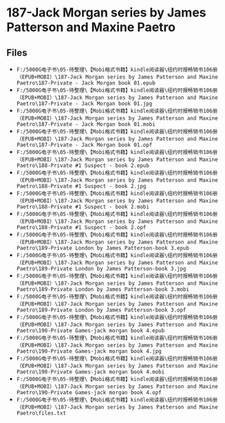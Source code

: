 # 187-Jack Morgan series by James Patterson and Maxine Paetro

## Files

- `F:/5000G电子书\05-待整理\【Mobi格式书籍】kindle阅读器\纽约时报畅销书106册（EPUB+MOBI）\187-Jack Morgan series by James Patterson and Maxine Paetro\187-Private - Jack Morgan book 01.epub`
- `F:/5000G电子书\05-待整理\【Mobi格式书籍】kindle阅读器\纽约时报畅销书106册（EPUB+MOBI）\187-Jack Morgan series by James Patterson and Maxine Paetro\187-Private - Jack Morgan book 01.jpg`
- `F:/5000G电子书\05-待整理\【Mobi格式书籍】kindle阅读器\纽约时报畅销书106册（EPUB+MOBI）\187-Jack Morgan series by James Patterson and Maxine Paetro\187-Private - Jack Morgan book 01.mobi`
- `F:/5000G电子书\05-待整理\【Mobi格式书籍】kindle阅读器\纽约时报畅销书106册（EPUB+MOBI）\187-Jack Morgan series by James Patterson and Maxine Paetro\187-Private - Jack Morgan book 01.opf`
- `F:/5000G电子书\05-待整理\【Mobi格式书籍】kindle阅读器\纽约时报畅销书106册（EPUB+MOBI）\187-Jack Morgan series by James Patterson and Maxine Paetro\188-Private #1 Suspect - book 2.epub`
- `F:/5000G电子书\05-待整理\【Mobi格式书籍】kindle阅读器\纽约时报畅销书106册（EPUB+MOBI）\187-Jack Morgan series by James Patterson and Maxine Paetro\188-Private #1 Suspect - book 2.jpg`
- `F:/5000G电子书\05-待整理\【Mobi格式书籍】kindle阅读器\纽约时报畅销书106册（EPUB+MOBI）\187-Jack Morgan series by James Patterson and Maxine Paetro\188-Private #1 Suspect - book 2.mobi`
- `F:/5000G电子书\05-待整理\【Mobi格式书籍】kindle阅读器\纽约时报畅销书106册（EPUB+MOBI）\187-Jack Morgan series by James Patterson and Maxine Paetro\188-Private #1 Suspect - book 2.opf`
- `F:/5000G电子书\05-待整理\【Mobi格式书籍】kindle阅读器\纽约时报畅销书106册（EPUB+MOBI）\187-Jack Morgan series by James Patterson and Maxine Paetro\189-Private London by James Patterson-book 3.epub`
- `F:/5000G电子书\05-待整理\【Mobi格式书籍】kindle阅读器\纽约时报畅销书106册（EPUB+MOBI）\187-Jack Morgan series by James Patterson and Maxine Paetro\189-Private London by James Patterson-book 3.jpg`
- `F:/5000G电子书\05-待整理\【Mobi格式书籍】kindle阅读器\纽约时报畅销书106册（EPUB+MOBI）\187-Jack Morgan series by James Patterson and Maxine Paetro\189-Private London by James Patterson-book 3.mobi`
- `F:/5000G电子书\05-待整理\【Mobi格式书籍】kindle阅读器\纽约时报畅销书106册（EPUB+MOBI）\187-Jack Morgan series by James Patterson and Maxine Paetro\189-Private London by James Patterson-book 3.opf`
- `F:/5000G电子书\05-待整理\【Mobi格式书籍】kindle阅读器\纽约时报畅销书106册（EPUB+MOBI）\187-Jack Morgan series by James Patterson and Maxine Paetro\190-Private Games-jack morgan book 4.epub`
- `F:/5000G电子书\05-待整理\【Mobi格式书籍】kindle阅读器\纽约时报畅销书106册（EPUB+MOBI）\187-Jack Morgan series by James Patterson and Maxine Paetro\190-Private Games-jack morgan book 4.jpg`
- `F:/5000G电子书\05-待整理\【Mobi格式书籍】kindle阅读器\纽约时报畅销书106册（EPUB+MOBI）\187-Jack Morgan series by James Patterson and Maxine Paetro\190-Private Games-jack morgan book 4.mobi`
- `F:/5000G电子书\05-待整理\【Mobi格式书籍】kindle阅读器\纽约时报畅销书106册（EPUB+MOBI）\187-Jack Morgan series by James Patterson and Maxine Paetro\190-Private Games-jack morgan book 4.opf`
- `F:/5000G电子书\05-待整理\【Mobi格式书籍】kindle阅读器\纽约时报畅销书106册（EPUB+MOBI）\187-Jack Morgan series by James Patterson and Maxine Paetro\files.txt`
